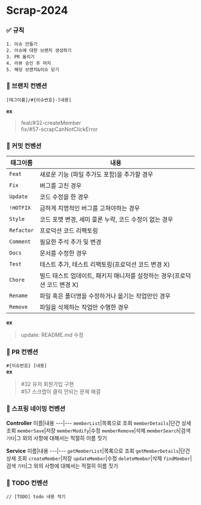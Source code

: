 # Scrap-2024


### ✅ 규칙
```
1. 이슈 만들기
2. 이슈에 대한 브랜치 생성하기
3. PR 올리기
4. 리뷰 승인 후 머지
5. 해당 브랜치&이슈 닫기
```

### 📌 브랜치 컨벤션
`[태그이름]/#{이슈번호}-[내용]`  

**ex**
> feat/#32-createMember  
  fix/#57-scrapCanNotClickError


### 📌 커밋 컨벤션
태그이름|내용
---|---
`Feat`|새로운 기능 (파일 추가도 포함)을 추가할 경우
`Fix`|버그를 고친 경우
`Update`|코드 수정을 한 경우
`!HOTFIX`|급하게 치명적인 버그를 고쳐야하는 경우
`Style`|코드 포맷 변경, 세미 콜론 누락, 코드 수정이 없는 경우
`Refactor`|프로덕션 코드 리팩토링
`Comment`|필요한 주석 추가 및 변경
`Docs`|문서를 수정한 경우
`Test`|테스트 추가, 테스트 리팩토링(프로덕션 코드 변경 X)
`Chore`|빌드 태스트 업데이트, 패키지 매니저를 설정하는 경우(프로덕션 코드 변경 X)
`Rename`|파일 혹은 폴더명을 수정하거나 옮기는 작업만인 경우
`Remove`|파일을 삭제하는 작업만 수행한 경우
  
**ex**
> update: README.md 수정

### 📌 PR 컨벤션
`#{이슈번호} [내용]`  
**ex**
> #32 유저 회원가입 구현  
  #57 스크랩이 클릭 안되는 문제 해결

### 📌 스프링 네이밍 컨벤션
**Controller**
이름|내용
---|---
`memberList`|목록으로 조회
`memberDetails`|단건 상세 조회
`memberSave`|저장
`memberModify`|수정
`memberRemove`|삭제
`memberSearch`|검색
`기타`|그 외의 사항에 대해서는 적절히 이름 짓기

**Service**
이름|내용
---|---
`getMemberList`|목록으로 조회
`getMemberDetails`|단건 상세 조회
`createMember`|저장
`updateMember`|수정
`deleteMember`|삭제
`findMember`|검색
`기타`|그 외의 사항에 대해서는 적절히 이름 짓기

### 📌 TODO 컨벤션
```
// [TODO] todo 내용 적기
```
